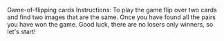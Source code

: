 Game-of-flipping cards
Instructions: To play the game flip over two cards and find two images that are the same. Once you have found all the pairs you have won the game. Good luck, there are no losers only winners, so let's start!
